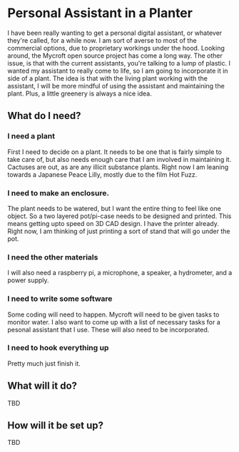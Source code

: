 # Personal Assistant in a Planter

I have been really wanting to get a personal digital assistant, or whatever they're called, for a while now. I am sort of averse to most of the commercial options, due to proprietary workings under the hood. Looking around, the Mycroft open source project has come a long way.
The other issue, is that with the current assistants, you're talking to a lump of plastic. I wanted my assistant to really come to life, so I am going to incorporate it in side of a plant. The idea is that with the living plant working with the assistant, I will be more mindful of using the assistant and maintaining the plant. Plus, a little greenery is always a nice idea.

## What do I need?
### I need a plant
First I need to decide on a plant. It needs to be one that is fairly simple to take care of, but also needs enough care that I am involved in maintaining it. Cactuses are out, as are any illicit substance plants. Right now I am leaning towards a Japanese Peace Lilly, mostly due to the film Hot Fuzz.

### I need to make an enclosure.
The plant needs to be watered, but I want the entire thing to feel like one object.  So a two layered pot/pi-case needs to be designed and printed.  This means getting upto speed on 3D CAD design.  I have the printer already. Right now, I am thinking of just printing a sort of stand that will go under the pot.

### I need the other materials
I will also need a raspberry pi, a microphone, a speaker, a hydrometer, and a power supply.

### I need to write some software
Some coding will need to happen.  Mycroft will need to be given tasks to monitor water.  I also want to come up with a list of necessary tasks for a pesonal assistant that I use.  These will also need to be incorporated.

### I need to hook everything up
Pretty much just finish it.

## What will it do?
TBD
## How will it be set up?
TBD